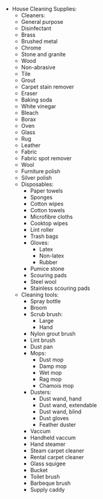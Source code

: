 - House Cleaning Supplies:
	- Cleaners: 
    - General purpose
    - Disinfectant
    - Brass
    - Brushed metal
    - Chrome
    - Stone and granite
    - Wood
    - Non-abrasive
    - Tile
    - Grout
    - Carpet stain remover
    - Eraser
    - Baking soda
    - White vinegar
    - Bleach
    - Borax
    - Oven
    - Glass
    - Rug
    - Leather
    - Fabric
    - Fabric spot remover
    - Wool
    - Furniture polish
    - Silver polish
  - Disposables:
    - Paper towels
    - Sponges
    - Cotton wipes
    - Cotton towels
    - Microfibre cloths
    - Cooktop wipes
    - Lint roller
    - Trash bags
    - Gloves:
      - Latex
      - Non-latex
      - Rubber
    - Pumice stone
    - Scouring pads
    - Steel wool
    - Stainless scouring pads
  - Cleaning tools:
    - Spray bottle
    - Broom
    - Scrub brush:
      - Large
      - Hand
    - Nylon grout brush
    - Lint brush
    - Dust pan
    - Mops:
      - Dust mop
      - Damp mop
      - Wet mop
      - Rag mop
      - Chamois mop
    - Dusters:
      - Dust wand, hand
      - Dust wand, extendable
      - Dust wand, blind
      - Dust gloves
      - Feather duster
    - Vaccum
    - Handheld vaccum
    - Hand steamer
    - Steam carpet cleaner
    - Rental carpet cleaner
    - Glass squigee
    - Bucket
    - Toilet brush
    - Barbeque brush
    - Supply caddy

